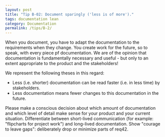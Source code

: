 ```yaml
---
layout: post
title: "Tip B-02: Document sparingly ('less is of more')."
tags: documentation lean
category: Documentation
permalink: /tips/B-2/
---
```


When you document, you have to adapt the documentation to the requirements when they change. You create work for the future, so to speak, with every piece pf documentation. We are of the opinion that documentation is fundamentally necessary and useful - but only to an extent appropriate to the product and the stakeholders!

We represent the following theses in this regard:

* Less (i.e. shorter) documentation can be read faster (i.e. in less time) by stakeholders.
* Less documentation means fewer changes to this documentation in the future.

Please make a conscious decision about which amount of documentation and which level of detail make sense for your product and your current situation. Differentiate between short-lived communication (for example: "flipcharts for project work") and long-lived documentation.
Show "courage to leave gaps": deliberately drop or minimize parts of req42.
